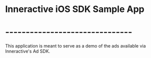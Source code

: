 # Inneractive iOS SDK Sample App
# -------------------------------
This application is meant to serve as a demo of the ads available via Inneractive's Ad SDK.